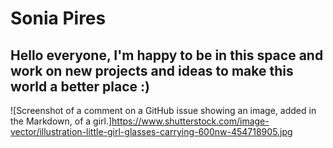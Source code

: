 # **Sonia Pires**
## Hello everyone, I'm happy to be in this space and work on new projects and ideas to make this world a better place :)
![Screenshot of a comment on a GitHub issue showing an image, added in the Markdown, of a girl.]https://www.shutterstock.com/image-vector/illustration-little-girl-glasses-carrying-600nw-454718905.jpg

